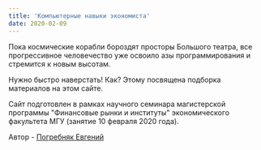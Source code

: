 ```yaml
---
title: 'Компьютерные навыки экономиста'
date: 2020-02-09
---
```


Пока космические корабли бороздят просторы Большого театра, 
все прогрессивное человечество уже освоило азы программирования 
и стремится к новым высотам.

Нужно быстро наверстать! Как? Этому посвящена подборка материалов 
на этом сайте.

Сайт подготовлен в рамках научного семинара магистерской программы "Финансовые рынки и институты" экономического факультета МГУ (занятие 10 февраля 2020 года).

Автор - [Погребняк Евгений](https://epogrebnyak.github.io/cv/)

<!--Based on documentation theme Whisper for Hugo. 
The design and functionality is intentionally minimal. 
The content is modular and expensible. -->

<!-- Photo by Allie Smith on Unsplash -->